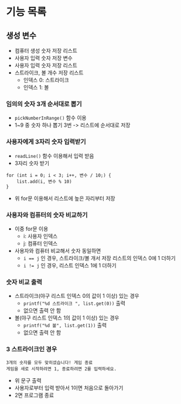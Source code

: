 # 기능 목록

## 생성 변수
- 컴퓨터 생성 숫자 저장 리스트
- 사용자 입력 숫자 저장 변수
- 사용자 입력 숫자 저장 리스트
- 스트라이크, 볼 개수 저장 리스트
    - 인덱스 0: 스트라이크
    - 인덱스 1: 볼

### 임의의 숫자 3개 순서대로 뽑기
- `pickNumberInRange()` 함수 이용
- 1~9 중 숫자 하나 뽑기 3번 -> 리스트에 순서대로 저장

### 사용자에게 3자리 숫자 입력받기
- `readLine()` 함수 이용해서 입력 받음
- 3자리 숫자 받기
```
for (int i = 0; i < 3; i++, 변수 / 10;) {
    list.add(i, 변수 % 10)
}
```
- 위 for문 이용해서 리스트에 높은 자리부터 저장

### 사용자와 컴퓨터의 숫자 비교하기
- 이중 for문 이용
    - i: 사용자 인덱스
    - j: 컴퓨터 인덱스
- 사용자와 컴퓨터 비교해서 숫자 동일하면
    - `i == j` 인 경우, 스트라이크/볼 개서 저장 리스트의 인덱스 0에 1 더하기
    - `i != j` 인 경우, 리스트 인덱스 1에 1 더하기

### 숫자 비교 출력
- 스트라이크(야구 리스트 인덱스 0의 값이 1 이상) 있는 경우
    - `printf("%d 스트라이크 ", list.get(0))` 출력
    - 없으면 출력 안 함
- 볼(야구 리스트 인덱스 1의 값이 1 이상) 있는 경우
    - `printf("%d 볼", list.get(1))` 출력
    - 없으면 출력 안 함

### 3 스트라이크인 경우
```
3개의 숫자를 모두 맞히셨습니다! 게임 종료
게임을 새로 시작하려면 1, 종료하려면 2를 입력하세요.
```
- 위 문구 출력
- 사용자로부터 입력 받아서 1이면 처음으로 돌아가기
- 2면 프로그램 종료

